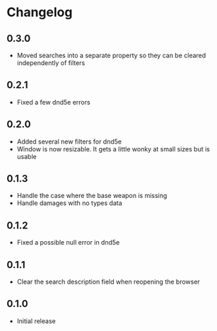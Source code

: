 # Changelog

## 0.3.0

* Moved searches into a separate property so they can be cleared independently of filters

## 0.2.1

* Fixed a few dnd5e errors

## 0.2.0

* Added several new filters for dnd5e
* Window is now resizable. It gets a little wonky at small sizes but is usable

## 0.1.3

* Handle the case where the base weapon is missing
* Handle damages with no types data

## 0.1.2

* Fixed a possible null error in dnd5e

## 0.1.1

* Clear the search description field when reopening the browser

## 0.1.0

* Initial release
